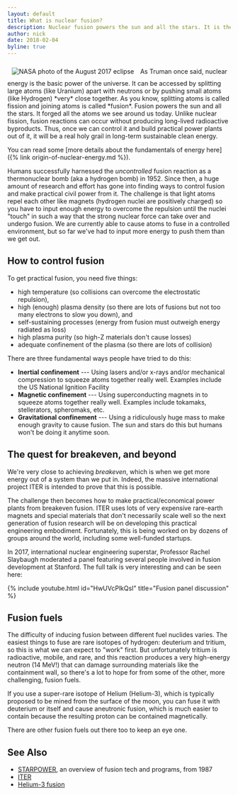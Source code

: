 ```yaml
---
layout: default
title: What is nuclear fusion?
description: Nuclear fusion powers the sun and all the stars. It is the process that forged everything heavier than Hydrogen. Long considered a holy grail energy source, it is being pursued worldwide.
author: nick
date: 2018-02-04
byline: true
---
```


<div class="row">
<div class="col-md-8" markdown="1">

<img class="float-end img-fluid" style="padding:10px;" src="/img/nasa-eclipse-sm.jpg" alt="NASA photo of the August 2017 eclipse" title="NASA photo of the August 2017 eclipse"/>
As Truman once said, nuclear energy is the basic power of the universe. It can be accessed by
splitting large atoms (like Uranium) apart with neutrons or by pushing small atoms (like Hydrogen)
*very* close together. As you know, splitting atoms is called fission and joining atoms is called
*fusion*. Fusion powers the sun and all the stars. It forged all the atoms we see around us today.
Unlike nuclear fission, fusion reactions can occur without producing long-lived radioactive
byproducts. Thus, once we can control it and build practical power plants out of it, it will be a
real holy grail in long-term sustainable clean energy.

You can read some [more details about the fundamentals of energy here]({% link origin-of-nuclear-energy.md %}).

Humans successfully harnessed the _uncontrolled_ fusion reaction as a thermonuclear bomb (aka a
hydrogen bomb) in 1952. Since then, a huge amount of research and effort has gone into finding ways
to control fusion and make practical civil power from it. The challenge is that light atoms repel
each other like magnets (hydrogen nuclei are positively charged) so you have to input enough energy
to overcome the repulsion until the nuclei "touch" in such a way that the strong nuclear force can
take over and undergo fusion. We are currently able to cause atoms to fuse in a controlled
environment, but so far we've had to input more energy to push them than we get out.

## How to control fusion

To get practical fusion, you need five things:

- high temperature (so collisions can overcome the electrostatic repulsion),
- high (enough) plasma density (so there are lots of fusions but not too many electrons to slow you down), and
- self-sustaining processes (energy from fusion must outweigh energy radiated as loss)
- high plasma purity (so high-Z materials don't cause losses)
- adequate confinement of the plasma (so there are lots of collision)

There are three fundamental ways people have tried to do this:

- **Inertial confinement** --- Using lasers and/or x-rays and/or mechanical compression to squeeze
  atoms together really well. Examples include the US National Ignition Facility
- **Magnetic confinement** --- Using superconducting magnets in to squeeze atoms together really
  well. Examples include tokamaks, stellerators, spheromaks, etc.
- **Gravitational confinement** --- Using a ridiculously huge mass to make enough gravity to cause
  fusion. The sun and stars do this but humans won't be doing it anytime soon.

## The quest for breakeven, and beyond

We're very close to achieving _breakeven_, which is when we get more energy out of a system
than we put in. Indeed, the massive international project ITER is intended to prove that this is
possible.

The challenge then becomes how to make practical/economical power plants from
breakeven fusion. ITER uses lots of very expensive rare-earth magnets and
special materials that don't necessarily scale well so the next generation of
fusion research will be on developing this practical engineering embodiment.
Fortunately, this is being worked on by dozens of groups around the world,
including some well-funded startups.

In 2017, international nuclear engineering superstar, Professor Rachel Slaybaugh
moderated a panel featuring several people involved in fusion development at
Stanford. The full talk is very interesting and can be seen here:

<div class="ratio ratio-16x9">
{% include youtube.html id="HwUVcPlkQsI" title="Fusion panel discussion" %}
</div>

## Fusion fuels

The difficulty of inducing fusion between different fuel nuclides varies. The easiest things to fuse
are rare isotopes of hydrogen: deuterium and tritium, so this is what we can expect to "work" first.
But unfortunately tritium is radioactive, mobile, and rare, and this reaction produces a very
high-energy neutron (14 MeV!) that can damage surrounding materials like the containment wall, so
there's a lot to hope for from some of the other, more challenging, fusion fuels.

If you use a super-rare isotope of Helium (Helium-3), which is typically proposed to be mined from
the surface of the moon, you can fuse it with deuterium or itself and cause aneutronic fusion, which
is much easier to contain because the resulting proton can be contained magnetically.

There are other fusion fuels out there too to keep an eye one.

## See Also

- [STARPOWER](https://babel.hathitrust.org/cgi/pt?id=mdp.39015018920333&seq=5), an overview of fusion tech and programs, from 1987
- [ITER](https://en.wikipedia.org/wiki/ITER)
- [Helium-3 fusion](https://en.wikipedia.org/wiki/Helium-3#Fusion_reactions)

</div>
</div>
